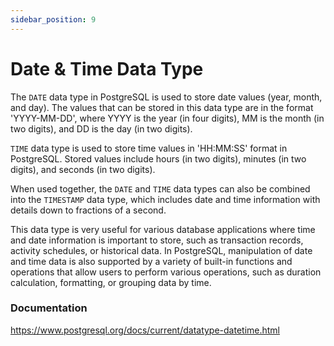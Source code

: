 ```yaml
---
sidebar_position: 9
---
```


# Date & Time Data Type

The `DATE` data type in PostgreSQL is used to store date values (year, month, and day). The values that can be stored in this data type are in the format 'YYYY-MM-DD', where YYYY is the year (in four digits), MM is the month (in two digits), and DD is the day (in two digits).

`TIME` data type is used to store time values in 'HH:MM:SS' format in PostgreSQL. Stored values include hours (in two digits), minutes (in two digits), and seconds (in two digits).

When used together, the `DATE` and `TIME` data types can also be combined into the `TIMESTAMP` data type, which includes date and time information with details down to fractions of a second.

This data type is very useful for various database applications where time and date information is important to store, such as transaction records, activity schedules, or historical data. In PostgreSQL, manipulation of date and time data is also supported by a variety of built-in functions and operations that allow users to perform various operations, such as duration calculation, formatting, or grouping data by time.

### Documentation

https://www.postgresql.org/docs/current/datatype-datetime.html
